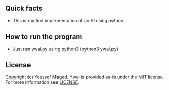 ## Quick facts

- This is my first implementation of an AI using python
## How to run the program
 
- Just run ywai.py using python3 (python3 ywai.py)
## License

Copyright (c) Youssef Maged. Ywai is provided
as-is under the MIT license. For more information see [LICENSE](LICENSE).
